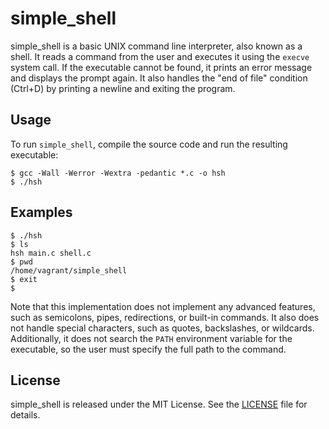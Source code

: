 # simple_shell

simple_shell is a basic UNIX command line interpreter, also known as a shell. It reads a command from the user and executes it using the `execve` system call. If the executable cannot be found, it prints an error message and displays the prompt again. It also handles the "end of file" condition (Ctrl+D) by printing a newline and exiting the program.

## Usage

To run `simple_shell`, compile the source code and run the resulting executable:

```
$ gcc -Wall -Werror -Wextra -pedantic *.c -o hsh
$ ./hsh
```

## Examples

```
$ ./hsh
$ ls
hsh main.c shell.c
$ pwd
/home/vagrant/simple_shell
$ exit
$
```


Note that this implementation does not implement any advanced features, such as semicolons, pipes, redirections, or built-in commands. It also does not handle special characters, such as quotes, backslashes, or wildcards. Additionally, it does not search the `PATH` environment variable for the executable, so the user must specify the full path to the command.

## License

simple_shell is released under the MIT License. See the [LICENSE](LICENSE) file for details.
